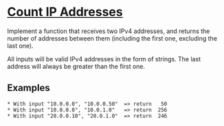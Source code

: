# [Count IP Addresses](https://www.codewars.com/kata/count-ip-addresses "https://www.codewars.com/kata/526989a41034285187000de4")

Implement a function that receives two IPv4 addresses, and returns the number of addresses between
them (including the first one, excluding the last one).

All inputs will be valid IPv4 addresses in the form of strings. The last address will always be
greater than the first one.

## Examples

```
* With input "10.0.0.0", "10.0.0.50"  => return   50 
* With input "10.0.0.0", "10.0.1.0"   => return  256 
* With input "20.0.0.10", "20.0.1.0"  => return  246
```
